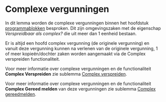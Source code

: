 # Complexe vergunningen

In dit lemma worden de complexe vergunningen binnen het hoofdstuk [programmablokken](/probleemoplossing/programmablokken.md) besproken.
Dit zijn omgevingszaken met de eigenschap _Verspreidbaar als complex?_ die uit meer dan 1 eenheid bestaan.

Er is altijd een hoofd complex vergunning (de originele vergunning) en vanuit deze vergunning kunnen na verlenen van de originele vergunning, 1 of meer kopieën/dochter zaken worden aangemaakt via de Complex verspreiden functionaliteit.

Voor meer informatie over complexe vergunningen en de functionaliteit **Complex Verspreiden** zie sublemma [Complex verspreiden](/probleemoplossing/programmablokken/complex_zaak/complex_verspreiden.md).

Voor meer informatie over complexe vergunningen en de functionaliteit **Complex Gereed melden** van deze vergunningen zie sublemma [Complex gereedmelden](/probleemoplossing/programmablokken/complex_zaak/complex_gereedmelden.md).
